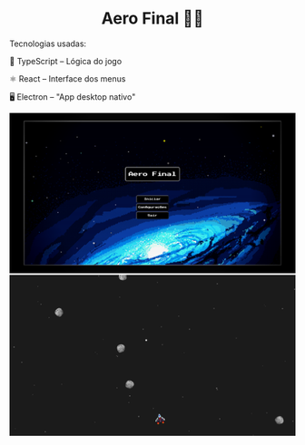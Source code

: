 <h1 align="center">Aero Final 🚀👾</h1>

<p>Tecnologias usadas:<p>
<p>🎯 TypeScript – Lógica do jogo<p>
<p>⚛️ React – Interface dos menus<p>
<p>🖥️ Electron – "App desktop nativo"<p>

![Menu](./public/Menu.png)
![Jogo](./public/EmJogo.png)
